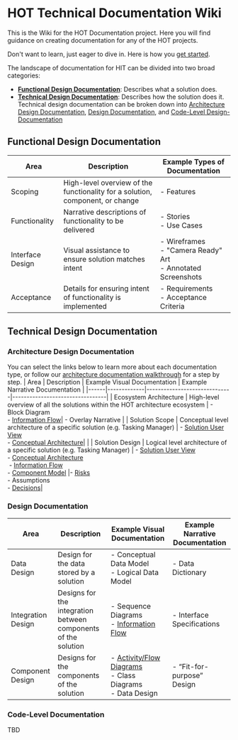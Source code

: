 # HOT Technical Documentation Wiki
This is the Wiki for the HOT Documentation project. Here you will find guidance on creating documentation for any of the HOT projects.

Don't want to learn, just eager to dive in. Here is how you [get started](getting_started_tech_docs.md).

The landscape of documentation for HIT can be divided into two broad categories:
* [**Functional Design Documentation**](#functional-design-documentation): Describes what a solution does. 
* [**Technical Design Documentation**](#technical-design-documentation): Describes how the solution does it. Technical design documentation can be broken down into [Architecture Design Documentation](#architecture-design-documentation), [Design Documentation](#design-documentation), and [Code-Level Design-Documentation](code-level-documentation)

## Functional Design Documentation
| Area | Description | Example Types of Documentation |
|------|-------------|------------------------|
| Scoping | High-level overview of the functionality for a solution, component, or change | - Features |
| Functionality | Narrative descriptions of functionality to be delivered | - Stories<br> - Use Cases
| Interface Design | Visual assistance to ensure solution matches intent | - Wireframes<br> - "Camera Ready" Art<br> - Annotated Screenshots |
| Acceptance | Details for ensuring intent of functionality is implemented | - Requirements<br> - Acceptance Criteria |


## Technical Design Documentation

### Architecture Design Documentation
You can select the links below to learn more about each documentation type, or follow our [architecture documentation walkthrough](architecture_docs_walkthrough.md) for a step by step.
| Area | Description | Example Visual Documentation | Example Narrative Documentation |
|------|-------------|------------------------------|---------------------------------|
| Ecosystem Architecture | High-level overview of all the solutions within the HOT architecture ecosystem | - Block Diagram<br> - [Information Flow](https://wittij.com/information-flow-diagram/)| - Overlay Narrative |
| Solution Scope | Conceptual level architecture of a specific solution (e.g. Tasking Manager) | - [Solution User View](https://wittij.com/solution-user-diagram-for-rapid-scoping/)<br> - [Conceptual Architecture](https://wittij.com/conceptual-solution-architecture-diagram/)| |
| Solution Design | Logical level architecture of a specific solution (e.g. Tasking Manager) | - [Solution User View](https://wittij.com/solution-user-diagram-for-rapid-scoping/)<br> - [Conceptual Architecture](https://wittij.com/conceptual-solution-architecture-diagram/)<br> - [Information Flow](https://wittij.com/information-flow-diagram/)<br> - [Component Model](https://wittij.com/uml-component-diagram/) |- [Risks](https://wittij.com/solution-architecture-risk-register/)<br> - Assumptions<br> - [Decisions](https://wittij.com/solution-architecture-decisions/)|

### Design Documentation
| Area | Description | Example Visual Documentation | Example Narrative Documentation |
|------|-------------|------------------------------|---------------------------------|
| Data Design | Design for the data stored by a solution | - Conceptual Data Model<br> - Logical Data Model | - Data Dictionary |
| Integration Design | Designs for the integration between components of the solution | - Sequence Diagrams<br> - [Information Flow](https://wittij.com/information-flow-diagram/) | - Interface Specifications|
| Component Design | Designs for the components of the solution | - [Activity/Flow Diagrams](https://wittij.com/uml-activity-diagram/)<br> - Class Diagrams<br> - Data Design | - “Fit-for-purpose” Design |

### Code-Level Documentation
TBD
